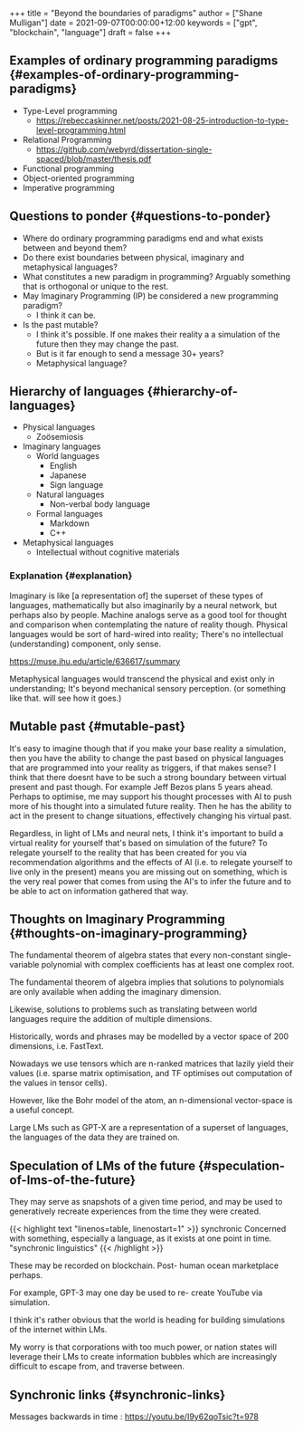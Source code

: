 +++
title = "Beyond the boundaries of paradigms"
author = ["Shane Mulligan"]
date = 2021-09-07T00:00:00+12:00
keywords = ["gpt", "blockchain", "language"]
draft = false
+++

## Examples of ordinary programming paradigms {#examples-of-ordinary-programming-paradigms}

-   Type-Level programming
    -   <https://rebeccaskinner.net/posts/2021-08-25-introduction-to-type-level-programming.html>
-   Relational Programming
    -   <https://github.com/webyrd/dissertation-single-spaced/blob/master/thesis.pdf>
-   Functional programming
-   Object-oriented programming
-   Imperative programming


## Questions to ponder {#questions-to-ponder}

-   Where do ordinary programming paradigms end and what exists between and beyond them?
-   Do there exist boundaries between physical, imaginary and metaphysical languages?
-   What constitutes a new paradigm in programming?
    Arguably something that is orthogonal or unique to the rest.
-   May Imaginary Programming (IP) be considered a new programming paradigm?
    -   I think it can be.
-   Is the past mutable?
    -   I think it's possible. If one makes their reality a
        a simulation of the future then they may
        change the past.
    -   But is it far enough to send a message 30+ years?
    -   Metaphysical language?


## Hierarchy of languages {#hierarchy-of-languages}

-   Physical languages
    -   Zoösemiosis
-   Imaginary languages
    -   World languages
        -   English
        -   Japanese
        -   Sign language
    -   Natural languages
        -   Non-verbal body language
    -   Formal languages
        -   Markdown
        -   C++
-   Metaphysical languages
    -   Intellectual without cognitive materials


### Explanation {#explanation}

Imaginary is like [a representation of] the superset of these types of languages, mathematically but also imaginarily
by a neural network, but perhaps also by people.
Machine analogs serve as a good tool for thought and comparison when contemplating the nature of reality though.
Physical languages would be sort of hard-wired into reality; There's no intellectual (understanding) component, only sense.

<https://muse.jhu.edu/article/636617/summary>

Metaphysical languages would transcend the physical and exist only in understanding; It's beyond mechanical sensory perception.
(or something like that. will see how it goes.)


## Mutable past {#mutable-past}

It's easy to imagine though that if you make
your base reality a simulation, then you have
the ability to change the past based on
physical languages that are programmed into
your reality as triggers, if that makes sense?
I think that there doesnt have to be such a
strong boundary between virtual present and
past though. For example Jeff Bezos plans 5
years ahead. Perhaps to optimise, me may
support his thought processes with AI to push
more of his thought into a simulated future
reality. Then he has the ability to act in
the present to change situations, effectively
changing his virtual past.

Regardless, in light of LMs and neural nets, I
think it's important to build a virtual
reality for yourself that's based on
simulation of the future? To relegate yourself
to the reality that has been created for you
via recommendation algorithms and the effects
of AI (i.e. to relegate yourself to live only
in the present) means you are missing out on
something, which is the very real power that
comes from using the AI's to infer the future
and to be able to act on information gathered
that way.


## Thoughts on Imaginary Programming {#thoughts-on-imaginary-programming}

The fundamental theorem of algebra states that
every non-constant single-variable polynomial
with complex coefficients has at least one
complex root.

The fundamental theorem of algebra implies that
solutions to polynomials are only available
when adding the imaginary dimension.

Likewise, solutions to problems such as
translating between world languages require
the addition of multiple dimensions.

Historically, words and phrases may be
modelled by a vector space of 200 dimensions,
i.e. FastText.

Nowadays we use tensors which are n-ranked
matrices that lazily yield their values (i.e.
sparse matrix optimisation, and TF optimises
out computation of the values in tensor
cells).

However, like the Bohr model of the atom, an
n-dimensional vector-space is a useful
concept.

Large LMs such as GPT-X are a representation
of a superset of languages, the languages of
the data they are trained on.


## Speculation of LMs of the future {#speculation-of-lms-of-the-future}

They may serve as snapshots of a given time
period, and may be used to generatively
recreate experiences from the time they were
created.

{{< highlight text "linenos=table, linenostart=1" >}}
synchronic
    Concerned with something, especially a
    language, as it exists at one point in
    time.
    "synchronic linguistics"
{{< /highlight >}}

These may be recorded on blockchain. Post-
human ocean marketplace perhaps.

For example, GPT-3 may one day be used to re-
create YouTube via simulation.

I think it's rather obvious that the world is
heading for building simulations of the
internet within LMs.

My worry is that corporations with too much
power, or nation states will leverage their
LMs to create information bubbles which are
increasingly difficult to escape from, and
traverse between.


## Synchronic links {#synchronic-links}

Messages backwards in time
: <https://youtu.be/I9y62qoTsic?t=978>